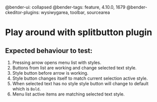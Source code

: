 @bender-ui: collapsed
@bender-tags: feature, 4.10.0, 1679
@bender-ckeditor-plugins: wysiwygarea, toolbar, sourcearea

# Play around with splitbutton plugin
## Expected behaviour to test:
1. Pressing arrow opens menu list with styles.
1. Buttons from list are working and change selected text style.
1. Style button before arrow is working.
1. Style button changes itself to match current selection active style.
1. When selected text has no style style button will change to default which is `Bold`.
1. Menu list active items are matching selected text style.
